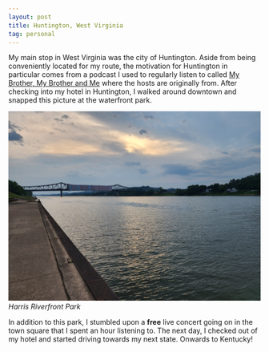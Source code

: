 ```yaml
---
layout: post
title: Huntington, West Virginia
tag: personal
---
```


My main stop in West Virginia was the city of Huntington. Aside from being conveniently located for my route, the motivation for Huntington in particular comes from a podcast I used to regularly listen to called [My Brother, My Brother and Me](https://en.wikipedia.org/wiki/My_Brother,_My_Brother_and_Me) where the hosts are originally from. After checking into my hotel in Huntington, I walked around downtown and snapped this picture at the waterfront park.

![Huntington Waterside](/blog/assets/20230727_192525.jpg)
*Harris Riverfront Park*

In addition to this park, I stumbled upon a **free** live concert going on in the town square that I spent an hour listening to. The next day, I checked out of my hotel and started driving towards my next state. Onwards to Kentucky!
